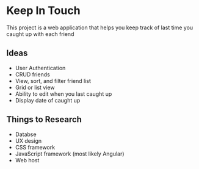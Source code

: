# Keep In Touch

This project is a web application that helps you keep track of last time you caught up with each friend

## Ideas
- User Authentication
- CRUD friends
- View, sort, and filter friend list
- Grid or list view
- Ability to edit when you last caught up
- Display date of caught up

## Things to Research
- Databse
- UX design
- CSS framework
- JavaScript framework (most likely Angular)
- Web host